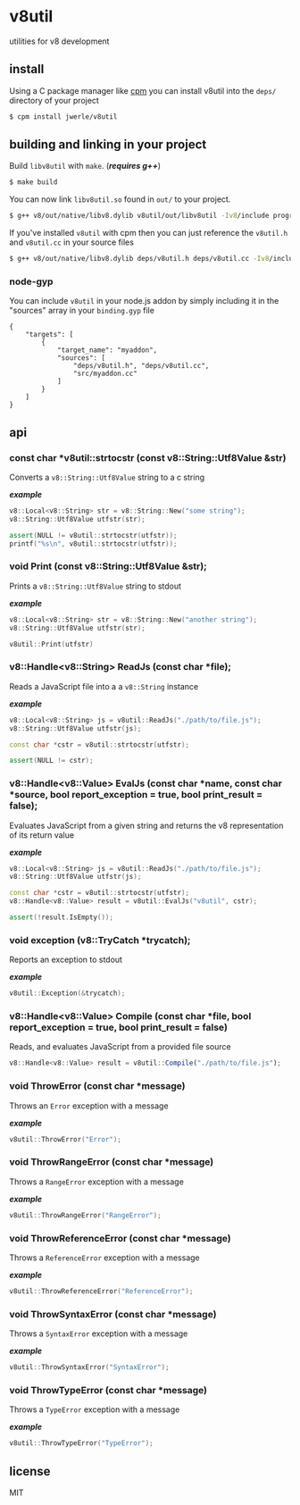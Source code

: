 v8util
=====

utilities for v8 development

## install

Using a C package manager like [cpm](https://github.com/visionmedia/cpm) you can install v8util into the `deps/` directory of your project

```sh
$ cpm install jwerle/v8util
```

## building and linking in your project

Build `libv8util` with `make`. (***requires g++***)

```sh
$ make build
```

You can now link `libv8util.so` found in `out/` to your project.

```sh
$ g++ v8/out/native/libv8.dylib v8util/out/libv8util -Iv8/include program.cc -o program
```

If you've installed `v8util` with cpm then you can just reference the `v8util.h` and `v8util.cc` in your source files

```sh
$ g++ v8/out/native/libv8.dylib deps/v8util.h deps/v8util.cc -Iv8/include -Ideps/v8util/include program.cc -o program
```

### node-gyp

You can include `v8util` in your node.js addon by simply including it in the "sources" array in your `binding.gyp` file

```gyp
{
	"targets": [
		{
			"target_name": "myaddon",
			"sources": [
				"deps/v8util.h", "deps/v8util.cc",
				"src/myaddon.cc"
			]
		}
	]
}
```

## api

### const char *v8util::strtocstr (const v8::String::Utf8Value &str)

Converts a `v8::String::Utf8Value` string to a c string

***example***

```c++
v8::Local<v8::String> str = v8::String::New("some string");
v8::String::Utf8Value utfstr(str);

assert(NULL != v8util::strtocstr(utfstr));
printf("%s\n", v8util::strtocstr(utfstr));
```

### void Print (const v8::String::Utf8Value &str);

Prints a `v8::String::Utf8Value` string to stdout

***example***

```c++
v8::Local<v8::String> str = v8::String::New("another string");
v8::String::Utf8Value utfstr(str);

v8util::Print(utfstr)
```

### v8::Handle\<v8::String> ReadJs (const char *file);

Reads a JavaScript file into a a `v8::String` instance

***example***

```c++
v8::Local<v8::String> js = v8util::ReadJs("./path/to/file.js");
v8::String::Utf8Value utfstr(js);

const char *cstr = v8util::strtocstr(utfstr);

assert(NULL != cstr);
```

### v8::Handle\<v8::Value> EvalJs (const char *name, const char *source, bool report_exception = true, bool print_result = false);

Evaluates JavaScript from a given string and returns the v8 representation of its return value

***example***

```c++
v8::Local<v8::String> js = v8util::ReadJs("./path/to/file.js");
v8::String::Utf8Value utfstr(js);

const char *cstr = v8util::strtocstr(utfstr);
v8::Handle<v8::Value> result = v8util::EvalJs("v8util", cstr);

assert(!result.IsEmpty());
```

### void exception (v8::TryCatch *trycatch);

Reports an exception to stdout

***example***

```c++
v8util::Exception(&trycatch);
```

### v8::Handle\<v8::Value> Compile (const char *file, bool report_exception = true, bool print_result = false)

Reads, and evaluates JavaScript from a provided file source

```js
v8::Handle<v8::Value> result = v8util::Compile("./path/to/file.js");
```


### void ThrowError (const char *message)

Throws an `Error` exception with a message

***example***

```c++
v8util::ThrowError("Error");
```

### void ThrowRangeError (const char *message)

Throws a `RangeError` exception with a message

***example***

```c++
v8util::ThrowRangeError("RangeError");
```

### void ThrowReferenceError (const char *message)

Throws a `ReferenceError` exception with a message

***example***

```c++
v8util::ThrowReferenceError("ReferenceError");
```

### void ThrowSyntaxError (const char *message)

Throws a `SyntaxError` exception with a message

***example***

```c++
v8util::ThrowSyntaxError("SyntaxError");
```

### void ThrowTypeError (const char *message)

Throws a `TypeError` exception with a message

***example***

```c++
v8util::ThrowTypeError("TypeError");
```


## license

MIT
